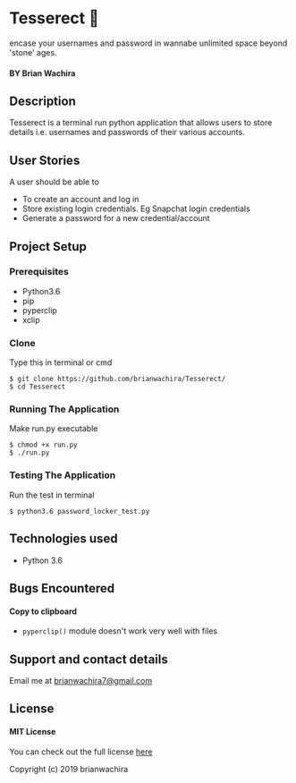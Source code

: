 # Tesserect :diamond_shape_with_a_dot_inside:
encase your usernames and password in wannabe unlimited space beyond 'stone' ages.
#### BY Brian Wachira
## Description
Tesserect is a terminal run python application that allows users to store details i.e. usernames and passwords of their various accounts.
## User Stories
A user should be able to
- To create an account and log in
- Store  existing login credentials. Eg Snapchat login credentials
- Generate a password for a new credential/account
## Project Setup
### Prerequisites
- Python3.6
- pip
- pyperclip
- xclip
### Clone
Type this in terminal or cmd
```
$ git clone https://github.com/brianwachira/Tesserect/
$ cd Tesserect
```
### Running The Application
Make run.py executable
```
$ chmod +x run.py
$ ./run.py
```
### Testing The Application
Run the test in terminal
```
$ python3.6 password_locker_test.py
```
## Technologies used
- Python 3.6
## Bugs Encountered
#### Copy to clipboard
- ```pyperclip()``` module doesn't work very well with files
## Support and contact details
Email me at [brianwachira7@gmail.com](www.gmail.com)
## License
#### MIT License
You can check out the full license [here](https://github.com/brianwachira/Tesserect/blob/master/LICENSE.md)  

Copyright (c) 2019 brianwachira
